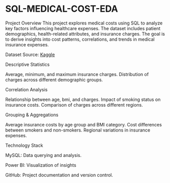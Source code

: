# SQL-MEDICAL-COST-EDA

Project Overview
This project explores medical costs using SQL to analyze key factors influencing healthcare expenses. The dataset includes patient demographics, health-related attributes, and insurance charges. The goal is to derive insights into cost patterns, correlations, and trends in medical insurance expenses.

Dataset
Source: [Kaggle](https://www.kaggle.com/datasets/nanditapore/medical-cost-dataset)

Descriptive Statistics

Average, minimum, and maximum insurance charges.
Distribution of charges across different demographic groups.

Correlation Analysis

Relationship between age, bmi, and charges.
Impact of smoking status on insurance costs.
Comparison of charges across different regions.

Grouping & Aggregations

Average insurance costs by age group and BMI category.
Cost differences between smokers and non-smokers.
Regional variations in insurance expenses.

Technology Stack

MySQL: Data querying and analysis.

Power BI: Visualization of insights 

GitHub: Project documentation and version control.


